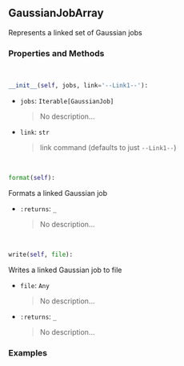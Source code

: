 ## <a id="McUtils.GaussianInterface.GaussianJob.GaussianJobArray">GaussianJobArray</a>
Represents a linked set of Gaussian jobs

### Properties and Methods
<a id="McUtils.GaussianInterface.GaussianJob.GaussianJobArray.__init__" class="docs-object-method">&nbsp;</a>
```python
__init__(self, jobs, link='--Link1--'): 
```

- `jobs`: `Iterable[GaussianJob]`
    >No description...
- `link`: `str`
    >link command (defaults to just `--Link1--`)

<a id="McUtils.GaussianInterface.GaussianJob.GaussianJobArray.format" class="docs-object-method">&nbsp;</a>
```python
format(self): 
```
Formats a linked Gaussian job
- `:returns`: `_`
    >No description...

<a id="McUtils.GaussianInterface.GaussianJob.GaussianJobArray.write" class="docs-object-method">&nbsp;</a>
```python
write(self, file): 
```
Writes a linked Gaussian job to file
- `file`: `Any`
    >No description...
- `:returns`: `_`
    >No description...

### Examples


